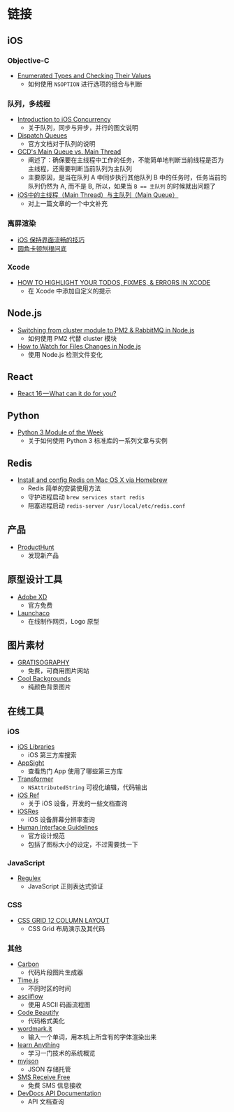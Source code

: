 # 链接

## iOS

### Objective-C

- [Enumerated Types and Checking Their Values](http://sam.dods.co/blog/2014/02/01/checking-for-a-value-in-a-bit-mask/)
    - 如何使用 `NSOPTION` 进行选项的组合与判断

### 队列，多线程

- [Introduction to iOS Concurrency](https://medium.com/shakuro/introduction-to-ios-concurrency-a5db1cf18fa6)
    - 关于队列，同步与异步，并行的图文说明
- [Dispatch Queues](https://developer.apple.com/library/content/documentation/General/Conceptual/ConcurrencyProgrammingGuide/OperationQueues/OperationQueues.html)
    - 官方文档对于队列的说明
- [GCD's Main Queue vs. Main Thread](http://blog.benjamin-encz.de/post/main-queue-vs-main-thread/)
    - 阐述了：确保要在主线程中工作的任务，不能简单地判断当前线程是否为主线程，还需要判断当前队列为主队列
    - 主要原因，是当在队列 A 中同步执行其他队列 B 中的任务时，任务当前的队列仍然为 A, 而不是 B, 所以，如果当 `B == 主队列` 的时候就出问题了
- [iOS中的主线程（Main Thread）与主队列（Main Queue）](http://blog.corneliamu.com/archives/74)
    - 对上一篇文章的一个中文补充

### 离屏渲染

- [iOS 保持界面流畅的技巧](https://blog.ibireme.com/2015/11/12/smooth_user_interfaces_for_ios/)
- [圆角卡顿刨根问底](http://awhisper.github.io/2016/03/12/滚动圆角卡顿刨根问底/)

### Xcode

- [HOW TO HIGHLIGHT YOUR TODOS, FIXMES, & ERRORS IN XCODE](https://krakendev.io/blog/generating-warnings-in-xcode)
    - 在 Xcode 中添加自定义的提示

## Node.js

- [Switching from cluster module to PM2 & RabbitMQ in Node.js](https://medium.com/the-node-js-collection/switching-from-cluster-module-to-pm2-rabbitmq-in-node-js-d0cce5eb96f4)
    - 如何使用 PM2 代替 cluster 模块
- [How to Watch for Files Changes in Node.js](http://thisdavej.com/how-to-watch-for-files-changes-in-node-js/)
    - 使用 Node.js 检测文件变化

## React

- [React 16 — What can it do for you?](https://blog.bitsrc.io/react-16-what-can-it-do-for-you-part-1-e2ee4b9022fb)

## Python

- [Python 3 Module of the Week](https://pymotw.com/3/)
    - 关于如何使用 Python 3 标准库的一系列文章与实例

## Redis

- [Install and config Redis on Mac OS X via Homebrew](https://medium.com/@petehouston/install-and-config-redis-on-mac-os-x-via-homebrew-eb8df9a4f298)
    - Redis 简单的安装使用方法
    - 守护进程启动 `brew services start redis`
    - 阻塞进程启动 `redis-server /usr/local/etc/redis.conf`

## 产品

- [ProductHunt](https://www.producthunt.com)
    - 发现新产品

## 原型设计工具

- [Adobe XD](https://www.adobe.com/tw/products/xd.html)
    - 官方免费
- [Launchaco](https://www.launchaco.com)
    - 在线制作网页，Logo 原型

## 图片素材

- [GRATISOGRAPHY](https://gratisography.com)
    - 免费，可商用图片网站
- [Cool Backgrounds](https://coolbackgrounds.io)
    - 纯颜色背景图片

## 在线工具

### iOS

- [iOS Libraries](http://ioslibraries.co)
    - iOS 第三方库搜索
- [AppSight](https://www.appsight.io)
    - 查看热门 App 使用了哪些第三方库
- [Transformer](https://andresinaka.github.io/Transformer/)
    - `NSAttributedString` 可视化编辑，代码输出
- [iOS Ref](https://iosref.com)
    - 关于 iOS 设备，开发的一些文档查询
- [iOSRes](http://iosres.com)
    - iOS 设备屏幕分辨率查询
- [Human Interface Guidelines](https://developer.apple.com/ios/human-interface-guidelines/overview/themes/)
    - 官方设计规范
    - 包括了图标大小的设定，不过需要找一下

### JavaScript

- [Regulex](https://jex.im/regulex)
    - JavaScript 正则表达式验证

### CSS

- [CSS GRID 12 COLUMN LAYOUT](https://erikmonjas.github.io/css-grid-12-column-layout/)
    - CSS Grid 布局演示及其代码

### 其他

- [Carbon](https://carbon.now.sh)
    - 代码片段图片生成器
- [Time.is](https://time.is)
    - 不同时区的时间
- [asciiflow](http://asciiflow.com)
    - 使用 ASCII 码画流程图
- [Code Beautify](https://codebeautify.org)
    - 代码格式美化
- [wordmark.it](https://wordmark.it)
    - 输入一个单词，用本机上所含有的字体渲染出来
- [learn Anything](https://learn-anything.xyz)
    - 学习一门技术的系统概览
- [myjson](http://myjson.com/api)
    - JSON 存储托管
- [SMS Receive Free](https://smsreceivefree.com)
    - 免费 SMS 信息接收
- [DevDocs API Documentation](https://devdocs.io)
    - API 文档查询

